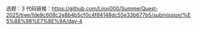 选题：3
代码链接：https://github.com/Linxi000/SummerQuest-2025/tree/fde9c608c2e8b4b5cf0c4f84148dc55e33b677b5/submission/%E5%88%98%E7%8E%9A/day-4